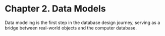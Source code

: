 # Chapter 2. Data Models

Data modeling is the first step in the database design journey, serving as a bridge between real-world objects and the computer database.
